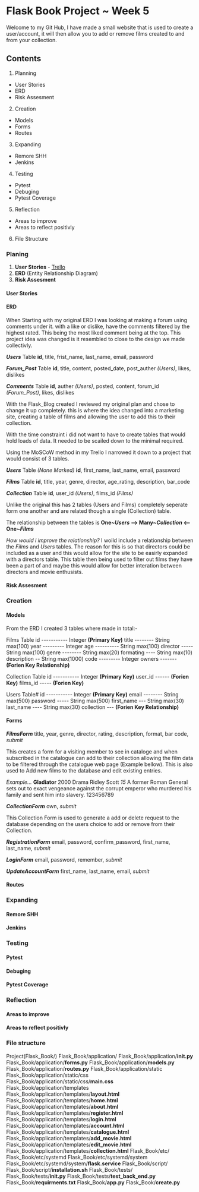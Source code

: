 # Flask Book Project ~ Week 5

Welcome to my Git Hub,
I have made a small website that is used to create a user/account,
it will then allow you to add or remove films created to and from your collection.

## Contents

1. Planning
* User Stories
* ERD
* Risk Assesment
2. Creation
* Models
* Forms
* Routes
3. Expanding
* Remore SHH
* Jenkins
4. Testing
* Pytest
* Debuging
* Pytest Coverage
5. Reflection
* Areas to improve
* Areas to reflect positivly
6. File Structure

### Planing

1. **User Stories** - [Trello](https://trello.com/b/8pRYkq58)
2. **ERD** (Entity Relationship Diagram)
3. **Risk Assesment**

#### User Stories

#### ERD

When Starting with my original ERD I was looking at making a forum using comments under it.
with a like or dislike, have the comments filtered by the highest rated.
This being the most liked comment being at the top.
This project idea was changed is it resembled to close to the design we made collectivly.

***Users*** Table
**id**, title, frist_name, last_name, email, password

***Forum_Post*** Table
**id**, title, content, posted_date, post_auther *(Users)*, likes, dislikes

***Comments*** Table
**id**, auther *(Users)*, posted, content, forum_id *(Forum_Post)*, likes, dislikes

With the Flask_Blog created I reviewed my original plan and chose to change it up completely.
this is where the idea changed into a marketing site, creating a table of films and allowing the user to add this to their collection.

With the time constraint i did not want to have to create tables that would hold loads of data. It needed to be scailed down to the minimal required.

Using the MoSCoW method in my Trello I narrowed it down to a project that would consist of 3 tables.

***Users*** Table *(None Marked)*
**id**, first_name, last_name, email, password

***Films*** Table
**id**, title, year, genre, director, age_rating, description, bar_code

***Collection*** Table
**id**, user_id *(Users)*, films_id *(Films)*

Unlike the original this has 2 tables (Users and Films) completely seperate form one another and are related though a single (Collection) table.

The relationship between the tables is **One~*Users* --> Many~*Collection* <-- One~*Films***

*How would i improve the relationship?*
I woild include a relationship between the *Films* and *Users* tables. The reason for this is so that directors could be included as a user and this would allow for the site to be easirly expanded with a directors table. This table then being used to filter out films they have been a part of and maybe this would allow for better interation between directors and movie enthusists.

#### Risk Assesment

### Creation

#### Models

From the ERD I created 3 tables where made in total:-

Films Table
id ----------- Integer **(Primary Key)**
title -------- String max(100)
year --------- Integer
age ---------- String max(100)
director ----- String max(100)
genre -------- String max(20)
formating ---- String max(10)
description -- String max(1000)
code --------- Integer
owners ------- **(Forien Key Relationship)**

Collection Table
id ----------- Integer **(Primary Key)**
user_id ------ **(Forien Key)**
films_id ----- **(Forien Key)**

Users Table#
id ----------- Integer **(Primary Key)**
email -------- String max(500)
password ----- String max(500)
first_name --- String max(30)
last_name ---- String max(30)
collection --- **(Forien Key Relationship)**

#### Forms

***FilmsForm***
title, year, genre, director, rating, description, format, bar code, *submit*

This creates a form for a visiting member to see in cataloge and when subscribed in the catalogue can add to their collection allowing the film data to be filtered through the catalogue web page (Example bellow). This is also used to Add new films to the database and edit existing entries.

*Example...*
**Gladiator** 2000 Drama
Ridley Scott *15*
A former Roman General sets out to exact vengeance against the corrupt emperor who murdered his family and sent him into slavery.
123456789

***CollectionForm***
own, *submit*



This Collection Form is used to generate a add or delete request to the database depending on the users choice to add or remove from their Collection.

***RegistrationForm***
email, password, confirm_password, first_name, last_name, *submit*



***LoginForm***
email, password, remember, *submit*



***UpdateAccountForm***
first_name, last_name, email, *submit*


#### Routes

### Expanding
#### Remore SHH
#### Jenkins

### Testing
#### Pytest
#### Debuging
#### Pytest Coverage

### Reflection
#### Areas to improve
#### Areas to reflect positivly

### File structure

Project(Flask_Book/)
Flask_Book/application/
Flask_Book/application/**__init__.py**
Flask_Book/application/**forms.py**
Flask_Book/application/**models.py**
Flask_Book/application/**routes.py**
Flask_Book/application/static
Flask_Book/application/static/css
Flask_Book/application/static/css/**main.css**
Flask_Book/application/templates
Flask_Book/application/templates/**layout.html**
Flask_Book/application/templates/**home.html**
Flask_Book/application/templates/**about.html**
Flask_Book/application/templates/**register.html**
Flask_Book/application/templates/**login.html**
Flask_Book/application/templates/**account.html**
Flask_Book/application/templates/**catalogue.html**
Flask_Book/application/templates/**add_movie.html**
Flask_Book/application/templates/**edit_movie.html**
Flask_Book/application/templates/**collection.html**
Flask_Book/etc/
Flask_Book/etc/systemd
Flask_Book/etc/systemd/system
Flask_Book/etc/systemd/system/**flask.service**
Flask_Book/script/
Flask_Book/script/**installation.sh**
Flask_Book/tests/
Flask_Book/tests/**__init__.py**
Flask_Book/tests/**test_back_end.py**
Flask_Book/**requirments.txt**
Flask_Book/**app.py**
Flask_Book/**create.py**